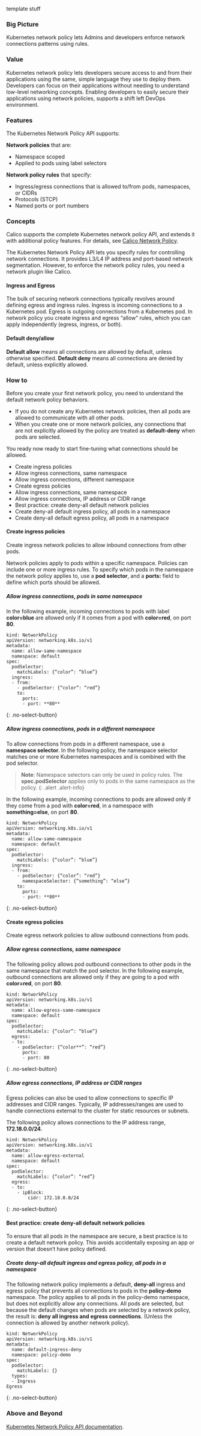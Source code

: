 template stuff


### Big Picture

Kubernetes network policy lets Admins and developers enforce network connections patterns using rules. 

### Value

Kubernetes network policy lets developers secure access to and from their applications using the same, simple language they use to deploy them. Developers can focus on their applications without needing to understand low-level networking concepts. Enabling developers to easily secure their applications using network policies, supports a shift left DevOps environment. 

### Features

The Kubernetes Network Policy API supports: 

**Network policies** that are:
- Namespace scoped
- Applied to pods using label selectors

**Network policy rules** that specify:
- Ingress/egress connections that is allowed to/from pods, namespaces, or CIDRs
- Protocols (STCP)
- Named ports or port numbers

### Concepts

Calico supports the complete Kubernetes network policy API, and extends it with additional policy features. For details, see [Calico Network Policy](TBD).

The Kubernetes Network Policy API lets you specify rules for controlling network connections. It provides L3/L4 IP address and port-based network segmentation. However, to enforce the network policy rules, you need a network plugin like Calico.

#### Ingress and Egress

The bulk of securing network connections typically revolves around defining egress and ingress rules. Ingress is incoming connections to a Kubernetes pod. Egress is outgoing connections from a Kubernetes pod. In network policy you create ingress and egress “allow” rules, which you can apply independently (egress, ingress, or both). 

#### Default deny/allow 

**Default allow** means all connections are allowed by default, unless otherwise specified. **Default deny** means all connections are denied by default, unless explicitly allowed. 

### How to

Before you create your first network policy, you need to understand the default network policy behaviors. 
- If you do not create any Kubernetes network policies, then all pods are allowed to communicate with all other pods. 
- When you create one or more network policies, any connections that are not explicitly allowed by the policy are treated as **default-deny** when pods are selected. 

You ready now ready to start fine-tuning what connections should be allowed. 

- Create ingress policies
- Allow ingress connections, same namespace
- Allow ingress connections, different namespace
- Create egress policies
- Allow ingress connections, same namespace
- Allow ingress connections, IP address or CIDR range
- Best practice: create deny-all default network policies
- Create deny-all default ingress policy, all pods in a namespace
- Create deny-all default egress policy, all pods in a namespace

#### Create ingress policies

Create ingress network policies to allow inbound connections from other pods. 

Network policies apply to pods within a specific namespace. Policies can include one or more ingress rules. To specify which pods in the namespace the network policy applies to, use a **pod selector**, and a **ports:** field to define which ports should be allowed. 

##### Allow ingress connections, pods in same namespace

In the following example, incoming connections to pods with label **color=blue** are allowed only if it comes from a pod with **color=red**, on port **80**.

```
kind: NetworkPolicy
apiVersion: networking.k8s.io/v1
metadata:
  name: allow-same-namespace
  namespace: default
spec:
  podSelector:
    matchLabels: {“color”: “blue”}
  ingress:
  - from:
    - podSelector: {“color”: “red”}
    to:
      ports:
      - port: **80**
```
{: .no-select-button}

##### Allow ingress connections, pods in a different namespace

To allow connections from pods in a different namespace, use a **namespace selector**. In the following policy, the namespace selector matches one or more Kubernetes namespaces and is combined with the pod selector. 

>**Note**: Namespace selectors can only be used in policy rules. The **spec.podSelector** applies only to pods in the same namespace as the policy.
{: .alert .alert-info}

In the following example, incoming connections to pods are allowed only if they come from a pod with **color=red**, in a namespace with **something=else**, on port **80**.

```
kind: NetworkPolicy
apiVersion: networking.k8s.io/v1
metadata:
  name: allow-same-namespace
  namespace: default
spec:
  podSelector:
    matchLabels: {“color”: “blue”}
  ingress:
  - from:
    - podSelector: {“color”: “red”}
      namespaceSelector: {“something”: “else”}
    to:
      ports:
      - port: **80**
```  
{: .no-select-button}

#### Create egress policies

Create egress network policies to allow outbound connections from pods. 

##### Allow egress connections, same namespace

The following policy allows pod outbound connections to other pods in the same namespace that match the pod selector. In the following example, outbound connections are allowed only if they are going to a pod with **color=red**, on port **80**.

```
kind: NetworkPolicy
apiVersion: networking.k8s.io/v1
metadata:
  name: allow-egress-same-namespace
  namespace: default
spec:
  podSelector:
    matchLabels: {“color”: “blue”}
  egress:
  - to:
    - podSelector: {“color**”: “red”}
      ports:
      - port: 80
```      
{: .no-select-button}

##### Allow egress connections, IP address or CIDR ranges

Egress policies can also be used to allow connections to specific IP addresses and CIDR ranges. Typically, IP addresses/ranges are used to handle connections external to the cluster for static resources or subnets. 

The following policy allows connections to the IP address range, **172.18.0.0/24**.

```
kind: NetworkPolicy
apiVersion: networking.k8s.io/v1
metadata:
  name: allow-egress-external
  namespace: default
spec:
  podSelector:
    matchLabels: {“color”: “red”}
  egress:
  - to:
    - ipBlock:
        cidr: 172.18.0.0/24
```        
{: .no-select-button}

#### Best practice: create deny-all default network policies

To ensure that all pods in the namespace are secure, a best practice is to create a default network policy. This avoids accidentally exposing an app or version that doesn’t have policy defined. 

##### Create deny-all default ingress and egress policy, all pods in a namespace

The following network policy implements a default, **deny-all** ingress and egress policy that prevents all connections to pods in the **policy-demo** namespace. The policy applies to all pods in the policy-demo namespace, but does not explicitly allow any connections. All pods are selected, but because the default changes when pods are selected by a network policy, the result is: **deny all ingress and egress connections**. (Unless the connection is allowed by another network policy).

```
kind: NetworkPolicy
apiVersion: networking.k8s.io/v1
metadata:
  name: default-ingress-deny
  namespace: policy-demo
spec:
  podSelector:
    matchLabels: {}
  types:
  - Ingress
Egress
```
{: .no-select-button}

### Above and Beyond

[Kubernetes Network Policy API documentation](https://kubernetes.io/docs/reference/generated/kubernetes-api/v1.13/#networkpolicy-v1-networking-k8s-io).


